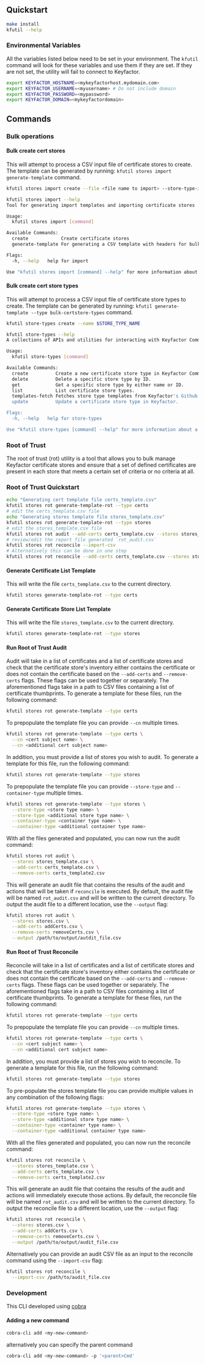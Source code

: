## Quickstart

```bash
make install
kfutil --help
````

### Environmental Variables

All the variables listed below need to be set in your environment. The `kfutil` command will look for these variables
and use them if they are set. If they are not set, the utility will fail to connect to Keyfactor.

```bash
export KEYFACTOR_HOSTNAME=<mykeyfactorhost.mydomain.com>
export KEYFACTOR_USERNAME=<myusername> # Do not include domain
export KEYFACTOR_PASSWORD=<mypassword>
export KEYFACTOR_DOMAIN=<mykeyfactordomain>
```

## Commands

### Bulk operations

#### Bulk create cert stores

This will attempt to process a CSV input file of certificate stores to create. The template can be generated by
running: `kfutil stores import generate-template` command.

```bash
kfutil stores import create --file <file name to import> --store-type-id <store type id> --store-type-name <store type name> --results-path <filepath for results> --dry-run <check fields only> [flags]
```

```bash
kfutil stores import --help
Tool for generating import templates and importing certificate stores

Usage:
  kfutil stores import [command]

Available Commands:
  create            Create certificate stores
  generate-template For generating a CSV template with headers for bulk store creation.

Flags:
  -h, --help   help for import

Use "kfutil stores import [command] --help" for more information about a command.
```


#### Bulk create cert store types

This will attempt to process a CSV input file of certificate store types to create. The template can be generated by
running: `kfutil generate-template --type bulk-certstore-types` command.

```bash
kfutil store-types create --name $STORE_TYPE_NAME
```

```bash
kfutil store-types --help             
A collections of APIs and utilities for interacting with Keyfactor Command certificate store types.

Usage:
  kfutil store-types [command]

Available Commands:
  create          Create a new certificate store type in Keyfactor Command.
  delete          Delete a specific store type by ID.
  get             Get a specific store type by either name or ID.
  list            List certificate store types.
  templates-fetch Fetches store type templates from Keyfactor's Github.
  update          Update a certificate store type in Keyfactor.

Flags:
  -h, --help   help for store-types

Use "kfutil store-types [command] --help" for more information about a command.
```

### Root of Trust
The root of trust (rot) utility is a tool that allows you to bulk manage Keyfactor certificate stores and ensure that a 
set of defined certificates are present in each store that meets a certain set of criteria or no criteria at all.

### Root of Trust Quickstart
```bash
echo "Generating cert template file certs_template.csv"
kfutil stores rot generate-template-rot --type certs
# edit the certs_template.csv file
echo "Generating stores template file stores_template.csv"
kfutil stores rot generate-template-rot --type stores
# edit the stores_template.csv file
kfutil stores rot audit --add-certs certs_template.csv --stores stores_template.csv #This will audit the stores and generate a report file
# review/edit the report file generated `rot_audit.csv`
kfutil stores rot reconcile --import-csv
# Alternatively this can be done in one step
kfutil stores rot reconcile --add-certs certs_template.csv --stores stores_template.csv
```

#### Generate Certificate List Template

This will write the file `certs_template.csv` to the current directory.

```bash
kfutil stores generate-template-rot --type certs
```

#### Generate Certificate Store List Template

This will write the file `stores_template.csv` to the current directory.

```bash
kfutil stores generate-template-rot --type stores
```

#### Run Root of Trust Audit

Audit will take in a list of certificates and a list of certificate stores and check that the certificate store's 
inventory either contains the certificate or does not contain the certificate based on the `--add-certs` and 
`--remove-certs` flags. These flags can be used together or separately. The aforementioned flags take in a path to CSV 
files containing a list of certificate thumbprints. To generate a template for these files, run the following command:
```bash
kfutil stores rot generate-template --type certs
```
To prepopulate the template file you can provide `--cn` multiple times.
```bash
kfutil stores rot generate-template --type certs \
  --cn <cert subject name> \
  --cn <additional cert subject name>
```

In addition, you must provide a list of stores you wish to audit. To generate a template for this file, run the following
command:
```bash
kfutil stores rot generate-template --type stores
```
To prepopulate the template file you can provide `--store-type` and `--container-type` multiple times.
```bash
kfutil stores rot generate-template --type stores \
  --store-type <store type name> \
  --store-type <additional store type name> \
  --container-type <container type name> \
  --container-type <additional container type name>
```

With all the files generated and populated, you can now run the audit command:
```bash
kfutil stores rot audit \
  --stores stores_template.csv \
  --add-certs certs_template.csv \
  --remove-certs certs_template2.csv
```
This will generate an audit file that contains the results of the audit and actions that will be taken if `reconcile` is
executed. By default, the audit file will be named `rot_audit.csv` and will be written to the current directory. To output
the audit file to a different location, use the `--output` flag:
```bash
kfutil stores rot audit \
  --stores stores.csv \
  --add-certs addCerts.csv \
  --remove-certs removeCerts.csv \
  --output /path/to/output/autdit_file.csv
```


#### Run Root of Trust Reconcile

Reconcile will take in a list of certificates and a list of certificate stores and check that the certificate store's
inventory either contains the certificate or does not contain the certificate based on the `--add-certs` and
`--remove-certs` flags. These flags can be used together or separately. The aforementioned flags take in a path to CSV
files containing a list of certificate thumbprints. To generate a template for these files, run the following command:
```bash
kfutil stores rot generate-template --type certs
```
To prepopulate the template file you can provide `--cn` multiple times.
```bash
kfutil stores rot generate-template --type certs \
  --cn <cert subject name> \
  --cn <additional cert subject name>
```
In addition, you must provide a list of stores you wish to reconcile. To generate a template for this file, run the following
command:
```bash
kfutil stores rot generate-template --type stores
```
To pre-populate the stores template file you can provide multiple values in any combination of the following flags:
```bash
kfutil stores rot generate-template --type stores \
  --store-type <store type name> \
  --store-type <additional store type name> \
  --container-type <container type name> \
  --container-type <additional container type name>
```

With all the files generated and populated, you can now run the reconcile command:
```bash
kfutil stores rot reconcile \
  --stores stores_template.csv \
  --add-certs certs_template.csv \
  --remove-certs certs_template2.csv
```
This will generate an audit file that contains the results of the audit and actions will immediately execute those actions.
By default, the reconcile file will be named `rot_audit.csv` and will be written to the current directory. To output
the reconcile file to a different location, use the `--output` flag:
```bash
kfutil stores rot reconcile \
  --stores stores.csv \
  --add-certs addCerts.csv \
  --remove-certs removeCerts.csv \
  --output /path/to/output/audit_file.csv
```
Alternatively you can provide an audit CSV file as an input to the reconcile command using the `--import-csv` flag:
```bash
kfutil stores rot reconcile \
  --import-csv /path/to/audit_file.csv
```

### Development

This CLI developed using [cobra](https://umarcor.github.io/cobra/)

#### Adding a new command

```bash
cobra-cli add <my-new-command>
```

alternatively you can specify the parent command

```bash
cobra-cli add <my-new-command> -p '<parent>Cmd'
```
